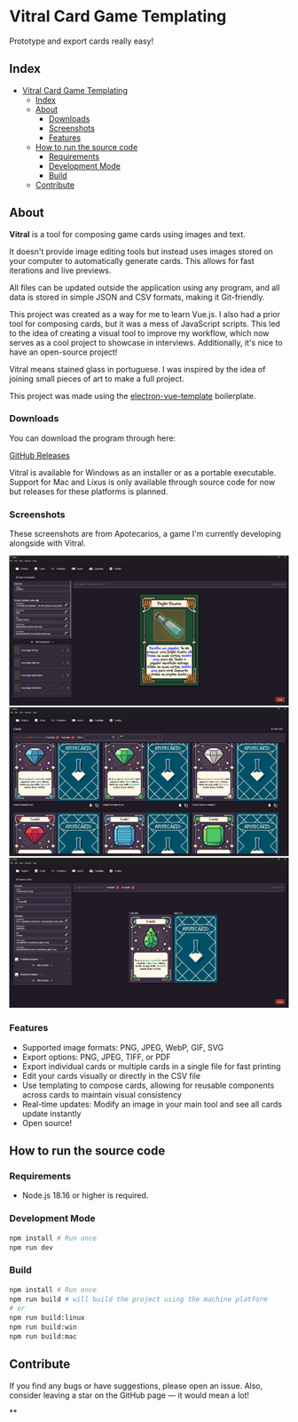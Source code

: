 # Vitral Card Game Templating

Prototype and export cards really easy!

## Index

- [Vitral Card Game Templating](#vitral-card-game-templating)
    - [Index](#index)
    - [About](#about)
        - [Downloads](#downloads)
        - [Screenshots](#screenshots)
        - [Features](#features)
    - [How to run the source code](#how-to-run-the-source-code)
        - [Requirements](#requirements)
        - [Development Mode](#development-mode)
        - [Build](#build)
    - [Contribute](#contribute)

## About

**Vitral** is a tool for composing game cards using images and text.

It doesn't provide image editing tools but instead uses images stored on your computer to automatically generate cards. This allows for fast iterations and live previews.

All files can be updated outside the application using any program, and all data is stored in simple JSON and CSV formats, making it Git-friendly.

This project was created as a way for me to learn Vue.js. I also had a prior tool for composing cards, but it was a mess of JavaScript scripts. This led to the idea of creating a visual tool to improve my workflow, which now serves as a cool project to showcase in interviews. Additionally, it's nice to have an open-source project!

Vitral means stained glass in portuguese. I was inspired by the idea of joining small pieces of art to make a full project.

This project was made using the [electron-vue-template](https://github.com/Deluze/electron-vue-template) boilerplate.

### Downloads

You can download the program through here:

[GitHub Releases](https://github.com/CassianoBelniak/vitral-game-card-templating/releases)

Vitral is available for Windows as an installer or as a portable executable.
Support for Mac and Lixus is only available through source code for now but releases for these platforms is planned.

### Screenshots

These screenshots are from Apotecarios, a game I'm currently developing alongside with Vitral.

![Card editor screenshot](misc/screenshots/card-edit.png)
![Card list screenshot](misc/screenshots/card-list.png)
![Template editor Screenshot](misc/screenshots/template-edit.png)

### Features

- Supported image formats: PNG, JPEG, WebP, GIF, SVG
- Export options: PNG, JPEG, TIFF, or PDF
- Export individual cards or multiple cards in a single file for fast printing
- Edit your cards visually or directly in the CSV file
- Use templating to compose cards, allowing for reusable components across cards to maintain visual consistency
- Real-time updates: Modify an image in your main tool and see all cards update instantly
- Open source!

## How to run the source code

### Requirements

- Node.js 18.16 or higher is required.

### Development Mode

```bash
npm install # Run once
npm run dev
```

### Build

```bash
npm install # Run once
npm run build # will build the project using the machine platform
# or
npm run build:linux
npm run build:win
npm run build:mac
```

## Contribute

If you find any bugs or have suggestions, please open an issue. Also, consider leaving a star on the GitHub page — it would mean a lot!

\*\*
